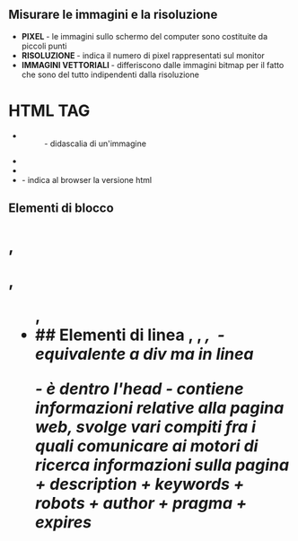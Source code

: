 ## Misurare le immagini e la risoluzione

+ <b> PIXEL </b> - le immagini sullo schermo del computer sono costituite da piccoli punti
+ <b> RISOLUZIONE </b> - indica il numero di pixel rappresentati sul monitor
+ <b> IMMAGINI VETTORIALI </b> - differiscono dalle immagini bitmap per il fatto che sono del tutto indipendenti dalla risoluzione



# HTML TAG

+ <figure> <img> <figcaption> - didascalia di un'immagine 
+ <td colspan="2" - estendere una cella su più colonne>
+ <td rowspan="2" - estendere una cella su più righe>
+ <!DOCTYPE html> - indica al browser la versione html
## Elementi di blocco
<h1>, <p>, <ul>, <li>
<div>
## Elementi di linea
<a>, <b>, <em>, <img>
<span> - equivalente a div ma in linea

<meta> - è dentro l'head - contiene informazioni relative alla pagina web, svolge vari compiti fra i quali comunicare ai motori di ricerca informazioni sulla pagina 
    + description
    + keywords
    + robots
    + author
    + pragma
    + expires